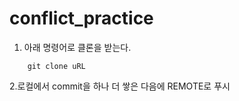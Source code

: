 # conflict_practice


1. 아래 명령어로 클론을 받는다.
```
    git clone uRL
```
2.로컬에서 commit을 하나 더 쌓은 다음에 REMOTE로 푸시